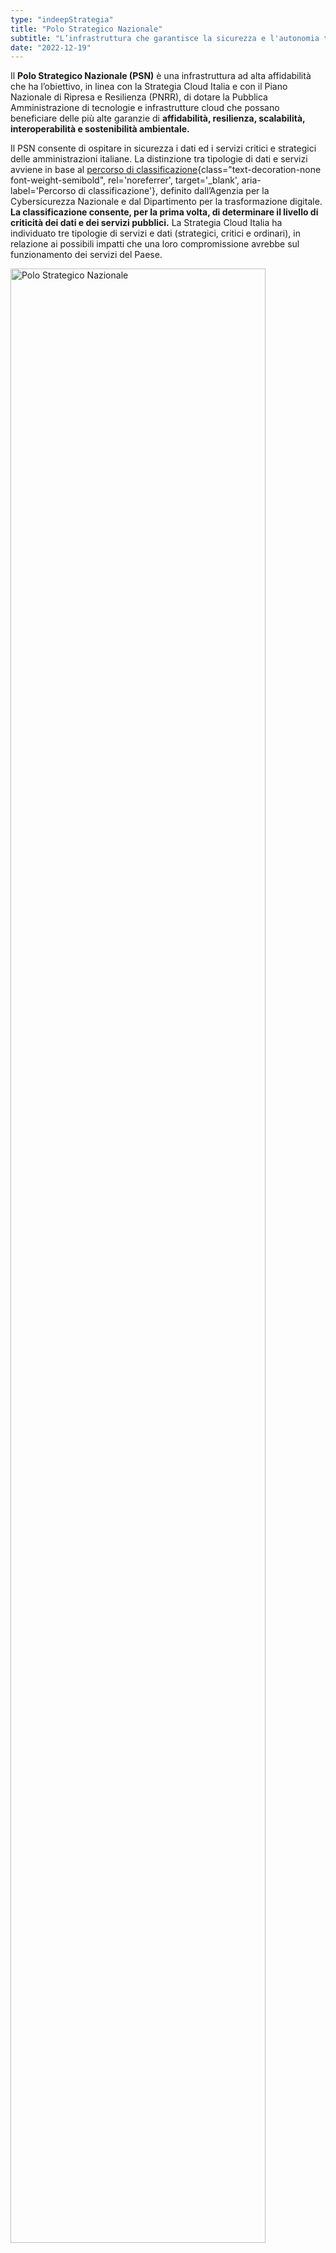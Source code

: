 ```yaml
---
type: "indeepStrategia"
title: "Polo Strategico Nazionale"
subtitle: "L’infrastruttura che garantisce la sicurezza e l'autonomia tecnologica sugli asset strategici per il Paese"
date: "2022-12-19"
---
```


Il **Polo Strategico Nazionale (PSN)** è una infrastruttura ad alta affidabilità che ha l’obiettivo, in linea con la Strategia Cloud Italia e con il Piano Nazionale di Ripresa e Resilienza (PNRR), di dotare la Pubblica Amministrazione di tecnologie e infrastrutture cloud che possano beneficiare delle più alte garanzie di **affidabilità, resilienza, scalabilità, interoperabilità e sostenibilità ambientale.**

Il PSN consente di ospitare in sicurezza i dati ed i servizi critici e strategici delle amministrazioni italiane. La distinzione tra tipologie di dati e servizi avviene in base al [percorso di classificazione](https://innovazione.gov.it/notizie/articoli/cloud-italia-pubblicata-la-metodologia-di-classificazione-di-dati-e-servizi/){class="text-decoration-none font-weight-semibold", rel='noreferrer', target='_blank', aria-label='Percorso di classificazione'}, definito dall’Agenzia per la Cybersicurezza Nazionale e dal Dipartimento per la trasformazione digitale. **La classificazione consente, per la prima volta, di determinare il livello di criticità dei dati e dei servizi pubblici.** La Strategia Cloud Italia ha individuato tre tipologie di servizi e dati (strategici, critici e ordinari), in relazione ai possibili impatti che una loro compromissione avrebbe sul funzionamento dei servizi del Paese.

<div class="d-flex justify-content-center mb-5">
<img src="/assets/polo-strategico-nazionale_1.jpg" alt="Polo Strategico Nazionale" width="90%"/>
</div>

Il **Dipartimento per la trasformazione digitale** ha guidato la creazione dell’infrastruttura attraverso la convenzione per l’affidamento stipulata con la società di nuova costituzione Polo Strategico Nazionale S.p.A., partecipata da TIM, Leonardo, Cassa Depositi e Prestiti (CDP, attraverso la controllata CDP Equity) e Sogei. Acilia e Pomezia nel Lazio, insieme a Rozzano e Santo Stefano Ticino in Lombardia, sono le sedi che ospitano i data center per garantire adeguati livelli di continuità operativa, oltre che di tolleranza ai guasti.

<div class="col-12 text-center mt-3 mb-5">
<a href="https://www.polostrategiconazionale.it" class="btn btn-primary" target="_blank">Vai al sito del PSN</a>
</div>

Con l’attivazione del PSN, inoltre, si completa la prima milestone della *Missione 1, componente 1, investimento 1.1 Infrastrutture digitali* del Piano Nazionale di Ripresa e Resilienza, **raggiungendo uno dei traguardi più importanti per la transizione digitale del Paese**: garantire che i sistemi, i dataset e le applicazioni della PA siano ospitati in centri dati con elevati standard di qualità.

## Requisiti qualitativi ed infrastrutturali del PSN
{class="h4 font-weight-semibold mt-8 mb-4"}

Il PSN ospiterà dati e servizi della Pubblica Amministrazione a partire da quelli strategici e dovrà essere costituito nel rispetto dei livelli minimi di sicurezza, capacità elaborativa, risparmio energetico e affidabilità, secondo il regolamento previsto nell’[articolo 33-septies, comma 4](https://www.normattiva.it/uri-res/N2Ls?urn:nir:stato:decreto.legge:2012-10-18;179!vig=){class="text-decoration-none font-weight-semibold", rel='noreferrer', target='_blank', aria-label='Percorso di classificazione'} del decreto legge “Ulteriori misure urgenti per la crescita del Paese" (DL 18 ottobre 2012, n. 179).

Il Polo dovrà:
* effettuare la migrazione dei dati e servizi delle pubbliche amministrazioni senza alterazioni (garantendo almeno la modalità _lift and shift_) e abilitando servizi di cloud privato _(private cloud)_, cloud ibrido _(hybrid cloud)_ in modalità _Infrastructure as a Service (IaaS)_ e _Platform as a Service (PaaS)_, anche sfruttando tecnologie scalabili _(Cloud Service Provider)_;
* essere conforme alle disposizioni europee in materia di localizzazione e trattamento dei dati e garantire soluzioni idonee a risolvere i problemi giuridici posti dell'applicazione extraterritoriale della normativa di Paesi al di fuori dell’Unione Europea.

## Le tappe verso il PSN
{class="h4 font-weight-semibold mt-8 mb-4"}

### Dicembre 2022
{class="h5 font-weight-semibold mb-2"}
Da dicembre 2022 è attivo il PSN nelle sedi di Acilia e Pomezia nel Lazio, Rozzano e Santo Stefano Ticino in Lombardia. Il Dipartimento per la trasformazione digitale ha guidato la creazione dell’infrastruttura attraverso la convenzione per l’affidamento stipulata con la società Polo Strategico Nazionale S.p.A., partecipata da TIM, Leonardo, CDP Equity e Sogei. Grazie alla realizzazione del PSN, la prima milestone della *Missione 1, componente 1, investimento 1.1 Infrastrutture digitali* del PNRR è completa.

### Luglio 2020
{class="h5 font-weight-semibold mb-2"}
La Presidenza del Consiglio dei ministri, secondo le disposizioni previste nell’[articolo 35 del Decreto Legge n 76 del 16 luglio 2020](https://www.gazzettaufficiale.it/atto/serie_generale/caricaArticolo?art.versione=1&art.idGruppo=9&art.flagTipoArticolo=0&art.codiceRedazionale=20A04921&art.idArticolo=35&art.idSottoArticolo=1&art.idSottoArticolo1=10&art.dataPubblicazioneGazzetta=2020-09-14&art.progressivo=0#art){class="text-decoration-none font-weight-semibold", rel='noreferrer', target='_blank', aria-label='Percorso di classificazione'}, attraverso il Dipartimento per la trasformazione digitale promuove lo sviluppo di una infrastruttura ad alta affidabilità localizzata sul territorio nazionale per la razionalizzazione e il consolidamento dei Centri di elaborazione Dati (CED) e relativi sistemi informatici. 

### Luglio 2021
{class="h5 font-weight-semibold mb-2"}
Il Dipartimento manifesta l’esigenza della creazione di un Polo Strategico Nazionale, attraverso l’avvio di un partenariato pubblico-privato ad iniziativa di un soggetto proponente

### Settembre - ottobre 2021
{class="h5 font-weight-semibold mb-2"}
Il Dipartimento ha ricevuto tre proposte di partenariato pubblico-privato per la realizzazione del PSN.

### Dicembre 2021
{class="h5 font-weight-semibold mb-2"}
Il Dipartimento ha pubblicato il [Decreto](https://assets.innovazione.gov.it/1640616261-decreto-n-47-2021-pnrr.pdf){class="text-decoration-none font-weight-semibold", rel='noreferrer', target='_blank', aria-label='Percorso di classificazione'} che seleziona la proposta per la realizzazione del PSN secondo il modello di partenariato pubblico-privato. La procedura viene affidata a Difesa Servizi S.p.A., società _in-house_ del Ministero della Difesa.

### Gennaio 2022
{class="h5 font-weight-semibold mb-2"}
Pubblicato il [bando](https://www.difesaservizi.it/pubblicazione-gara-per-il-Polo-Strategico-Nazionale){class="text-decoration-none font-weight-semibold", rel='noreferrer', target='_blank', aria-label='Percorso di classificazione'} per la realizzazione del PSN. Il 21 marzo 2022 si è conclusa la fase di ricezione delle offerte di mercato.

### Aprile 2022
{class="h5 font-weight-semibold mb-2"}
A partire dal 19 aprile e fino al 18 luglio 2022, le Pubbliche Amministrazioni possono [classificare i propri dati e servizi su PA digitale 2026](https://padigitale2026.gov.it/come-partecipare/classifica-pa){class="text-decoration-none font-weight-semibold", rel='noreferrer', target='_blank', aria-label='classificare i propri dati e servizi su PA digitale 2026'}, secondo le indicazioni dell'Agenzia per la Cybersicurezza Nazionale.

### Giugno 2022
{class="h5 font-weight-semibold mb-2"}
Il 22 giugno 2022 è stata aggiudicata la [gara europea](https://innovazione.gov.it/notizie/articoli/digitale-aggiudicata-la-gara-per-il-polo-strategico-nazionale){class="text-decoration-none font-weight-semibold", rel='noreferrer', target='_blank', aria-label='gara europea'} che prevede la realizzazione e la gestione del Polo Strategico Nazionale. Il progetto su cui si è basata la gara, con base d’asta pari a 4,4 miliardi di euro, è stato approvato dal Dipartimento per la trasformazione digitale a dicembre 2021.

### Luglio 2022
{class="h5 font-weight-semibold mb-2"}
L’operatore economico promotore del progetto di costituzione del Polo Strategico Nazionale [ha esercitato il diritto di prelazione](https://innovazione.gov.it/notizie/comunicati-stampa/aggiornamenti-sulla-gara-europea-per-il-polo-strategico-nazionale/){class="text-decoration-none font-weight-semibold", rel='noreferrer', target='_blank', aria-label='aggiornamenti sulla gara europea per il Polo Strategico Nazionale'} previsto dalla procedura di partenariato pubblico privato, impegnandosi a rispettare gli obblighi contrattuali alle stesse condizioni offerte dall’aggiudicatario. Il 7 luglio 2022 Difesa Servizi S.p.A., società in-house del Ministero della Difesa in qualità di centrale di committenza della gara europea, e il Dipartimento per la trasformazione digitale in qualità di stazione appaltante, hanno ricevuto la comunicazione dell’esercizio del diritto di prelazione.

### Agosto 2022
{class="h5 font-weight-semibold mb-2"}
[È stato firmato il contratto](https://innovazione.gov.it/notizie/articoli/firmato-il-contratto-per-il-polo-strategico-nazionale/){class="text-decoration-none font-weight-semibold", rel='noreferrer', target='_blank', aria-label='firmato il contratto per il Polo Strategico Nazionale'} per l’avvio dei lavori di realizzazione e gestione del Polo Strategico Nazionale, secondo la tempistica prevista dal Piano Nazionale di Ripresa e Resilienza, e le caratteristiche di sicurezza e sovranità dei dati definite nella Strategia Cloud Italia.

La firma è avvenuta tra il capo del Dipartimento per la trasformazione digitale e il rappresentante legale della società di nuova costituzione - partecipata da TIM, Leonardo, CDP Equity e Sogei - secondo quanto previsto dagli atti della procedura di gara europea, gestita dalla centrale di committenza Difesa Servizi S.p.A. e dal Dipartimento per la trasformazione digitale in qualità di stazione appaltante.

